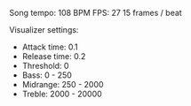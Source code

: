Song tempo: 108 BPM
FPS: 27
15 frames / beat

Visualizer settings:

- Attack time: 0.1
- Release time: 0.2
- Threshold: 0
- Bass: 0 - 250
- Midrange: 250 - 2000
- Treble: 2000 - 20000